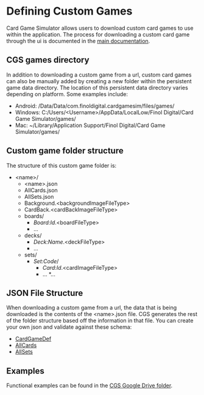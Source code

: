 # Defining Custom Games
Card Game Simulator allows users to download custom card games to use within the application. The process for downloading a custom card game through the ui is documented in the [main documentation](README.md).

## CGS games directory
In addition to downloading a custom game from a url, custom card games can also be manually added by creating a new folder within the persistent game data directory. The location of this persistent data directory varies depending on platform. Some examples include:
- Android: /Data/Data/com.finoldigital.cardgamesim/files/games/
- Windows: C:/Users/\<Username\>/AppData/LocalLow/Finol Digital/Card Game Simulator/games/
- Mac: ~/Library/Application Support/Finol Digital/Card Game Simulator/games/

## Custom game folder structure
The structure of this custom game folder is:
- \<name\>/
  - \<name\>.json
  - AllCards.json
  - AllSets.json
  - Background.\<backgroundImageFileType\>
  - CardBack.\<cardBackImageFileType\>
  - boards/
    * *Board:Id*.\<boardFileType\>
    * ...
  - decks/
    * *Deck:Name*.\<deckFileType\>
    * ...
  - sets/
    * *Set:Code*/
      * *Card:Id*.\<cardImageFileType\>
      * ...
    *...

## JSON File Structure
When downloading a custom game from a url, the data that is being downloaded is the contents of the \<name\>.json file. CGS generates the rest of the folder structure based off the information in that file. You can create your own json and validate against these schema:
- [CardGameDef](schema/CardGameDef.json)
- [AllCards](schema/AllCards.json)
- [AllSets](schema/AllSets.json)

## Examples
Functional examples can be found in the [CGS Google Drive folder](https://drive.google.com/open?id=1kVms-_CXRw1e4Ob18fRkS84MN_cxQGF5).
